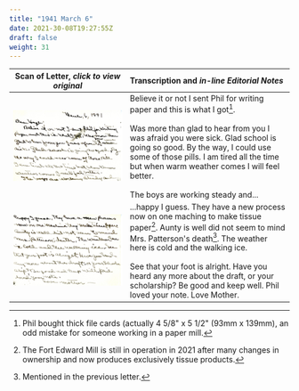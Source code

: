 ```yaml
---
title: "1941 March 6"
date: 2021-30-08T19:27:55Z
draft: false
weight: 31
---
```

| Scan of Letter, *click to view original* | Transcription and *in-line Editorial Notes* |
| :---: | :--- |
| ![](img255.jpg?height=400px) | Believe it or not I sent Phil for writing paper and this is what I got[^1]. <br/><br/>  Was more than glad to hear from you I was afraid you were sick.  Glad school is going so good.  By the way, I could use some of those pills.  I am tired all the time but when warm weather comes I will feel better.<br/><br/>  The boys are working steady and... |
| ![](img256.jpg?height=400px) | ...happy I guess.  They have a new process now on one maching to make tissue paper[^2]. Aunty is well did not seem to mind Mrs. Patterson's death[^3].  The weather here is cold and the walking ice.<br/><br/>  See that your foot is alright.  Have you heard any more about the draft, or your scholarship?  Be good and keep well.  Phil loved your note.  Love  Mother. |

[^1]: Phil bought thick file cards (actually 4 5/8" x 5 1/2" (93mm x 139mm), an odd mistake for someone working in a paper mill.
[^2]: The Fort Edward Mill is still in operation in 2021 after many changes in ownership and now produces exclusively tissue products.
[^3]: Mentioned in the previous letter.
